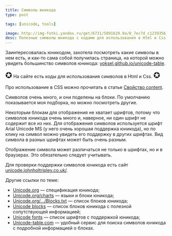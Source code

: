 ```yaml
---
title: Символы юникода
type: post

tags: [unicode, tools]

image: http://img-fotki.yandex.ru/get/6731/5091629.9a/0_7ec7d_c1239356_L.png
desc: Полезные символы юникода с кодами для использования в Html и Css.
---
```


Заинтересовалась юникодом, захотела посмотреть какие символы в нем есть, и как-то сама собой получилась страница, на которой можно увидеть большинство символов юникода: <a href="http://yoksel.github.io/unicode-table/">yoksel.github.io/unicode-table</a>.<!--more-->

<div><span style="font-size:25px">&#10026;</span> На сайте есть коды для использования символов в Html и Css. <span style="font-size:25px">&#10026;</span></div>

Про использование в CSS можно прочитать в статье <a href="/content/">Свойство content</a>.

Символов очень много, и они поделены на блоки. По умолчанию показывается моя подборка, но можно посмотреть другие.

Некоторым блокам для отображения не хватает шрифтов, потому что символов юникода очень много и, наверное, ни один шрифт не содержит все из них. Для отображения символов используется шрифт Arial Unicode MS (у него очень хорошая поддержка юникода), но по клику на символ можно увидеть его поддержку в других шрифтах. Вид символа в разных шрифтах может быть очень разным.

Отображение символа может различаться не только в шрифтах, но и в браузерах. Это обязательно следует учитывать.

Для проверки поддержки символов юникода есть сайт <a href="http://unicode.johnholtripley.co.uk/">unicode.johnholtripley.co.uk/</a>.

Другие ссылки по теме:

<ul class="list--links">
    <li><a href="http://www.unicode.org/" target="_blank">Unicode.org</a> — спецификация юникода;</li>
    <li><a href="http://www.unicode.org/charts/" target="_blank">Unicode.org/charts</a> — языки и блоки юникода;</li>
    <li><a href="http://www.unicode.org/Public/UCD/latest/ucd/Blocks.txt" target="_blank">Unicode.org/.../Blocks.txt</a> — список блоков юникода</a>;</li>
    <li><a href="http://en.wikipedia.org/wiki/Unicode_block" target="_blank">Unicode blocks</a> — список блоков юникода c полезной сопутствующей информацией;</li>
    <li><a href="http://en.wikipedia.org/wiki/Unicode_font" target="_blank">Unicode fonts</a> — список шрифтов с поддержкой юникода;</li>
    <li><a href="http://unicode-table.com/" target="_blank">Unicode-table.com</a> — удобный сервис для поиска символов юникода с подробной информацией о блоках.</li>
</ul>
